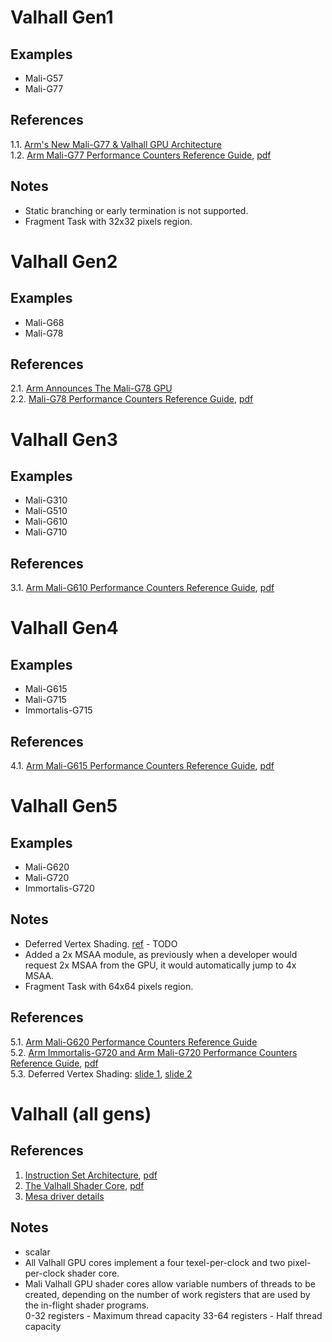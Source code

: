 
# Valhall Gen1

## Examples

* Mali-G57
* Mali-G77

## References

1.1. [Arm's New Mali-G77 & Valhall GPU Architecture](https://www.anandtech.com/show/14385/arm-announces-malig77-gpu/2)<br/>
1.2. [Arm Mali-G77 Performance Counters Reference Guide](https://developer.arm.com/documentation/102730/latest/), [pdf](../pdf/arm_mali-g77_performance_counters_reference_guide_102730_0106_en.pdf)<br/>

## Notes

* Static branching or early termination is not supported.
* Fragment Task with 32x32 pixels region.


# Valhall Gen2

## Examples

* Mali-G68
* Mali-G78

## References

2.1. [Arm Announces The Mali-G78 GPU](https://www.anandtech.com/show/15816/arm-announces-the-malig78-evolution-to-24-cores/2)<br/>
2.2. [Mali-G78 Performance Counters Reference Guide](https://developer.arm.com/documentation/102626/0100), [pdf](../pdf/arm_mali-g78_performance_counters_reference_guide_102626_0106_en.pdf)<br/>


# Valhall Gen3

## Examples

* Mali-G310
* Mali-G510
* Mali-G610
* Mali-G710

## References

3.1. [Arm Mali-G610 Performance Counters Reference Guide](https://developer.arm.com/documentation/102812/0108/), [pdf](../pdf/arm_mali-g610_performance_counters_reference_guide_102812_0107_en.pdf)<br/>


# Valhall Gen4

## Examples

* Mali-G615
* Mali-G715
* Immortalis-G715

## References

4.1. [Arm Mali-G615 Performance Counters Reference Guide](https://developer.arm.com/documentation/107775/0106), [pdf](../pdf/arm_mali-g615_performance_counters_reference_guide_107775_0105_en.pdf)<br/>


# Valhall Gen5

## Examples

* Mali-G620
* Mali-G720
* Immortalis-G720

## Notes

* Deferred Vertex Shading. [ref](https://t.me/cg_cpp_dev/131) - TODO
* Added a 2x MSAA module, as previously when a developer would request 2x MSAA from the GPU, it would automatically jump to 4x MSAA.
* Fragment Task with 64x64 pixels region.

## References

5.1. [Arm Mali-G620 Performance Counters Reference Guide](https://developer.arm.com/documentation/108080/0104)<br/>
5.2. [Arm Immortalis-G720 and Arm Mali-G720 Performance Counters Reference Guide](https://developer.arm.com/documentation/108081/0104), [pdf](../pdf/arm_immortalis-g720_and_arm_mali-g720_performance_counters_reference_guide_108081_0103_en.pdf)<br/>
5.3. Deferred Vertex Shading: [slide 1](../img/arm-dvs-1.jpg), [slide 2](../img/arm-dvs-2.jpg)<br/>

# Valhall (all gens)

## References

1. [Instruction Set Architecture](https://rosenzweig.io/Valhall-Documentation.pdf), [pdf](../pdf/Valhall-Documentation.pdf)
2. [The Valhall Shader Core](https://developer.arm.com/documentation/102203/0100/Fourth-generation-Mali-GPU-architecture), [pdf](../pdf/the_valhall_shader_core_guide_102203_0100_03_en.pdf)
3. [Mesa driver details](https://docs.mesa3d.org/drivers/panfrost.html)



## Notes

* scalar
* All Valhall GPU cores implement a four texel-per-clock and two pixel-per-clock shader core.
* Mali Valhall GPU shader cores allow variable numbers of threads to be created, depending on the number of work registers that are used by the in-flight shader programs.<br/>
	0-32 registers - Maximum thread capacity
	33-64 registers - Half thread capacity
